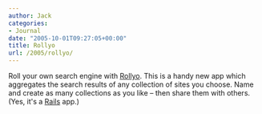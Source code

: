 ```yaml
---
author: Jack
categories:
- Journal
date: "2005-10-01T09:27:05+00:00"
title: Rollyo
url: /2005/rollyo/
---
```


Roll your own search engine with [Rollyo][1]. This is a handy new app which aggregates the search results of any collection of sites you choose. Name and create as many collections as you like &#8211; then share them with others. (Yes, it's a [Rails][2] app.)

 [1]: http://rollyo.com
 [2]: http://rubyonrails.org